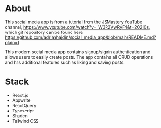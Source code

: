 # About

This social media app is from a tutorial from the JSMastery YouTube channel, https://www.youtube.com/watch?v=_W3R2VwRyF4&t=20210s, which git repository can be found here https://github.com/adrianhajdin/social_media_app/blob/main/README.md?plain=1

This modern social media app contains signup/signin authentication and allows users to easily create posts. The app contains all CRUD operations and has additional features such as liking and saving posts.

# Stack

- React.js
- Appwrite
- ReactQuery
- Typescript
- Shadcn
- Tailwind CSS
